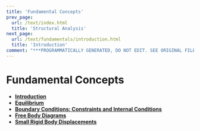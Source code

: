 ```yaml
---
title: 'Fundamental Concepts'
prev_page:
  url: /text/index.html
  title: 'Structural Analysis'
next_page:
  url: /text/fundamentals/introduction.html
  title: 'Introduction'
comment: "***PROGRAMMATICALLY GENERATED, DO NOT EDIT. SEE ORIGINAL FILES IN /content***"
---
```

# Fundamental Concepts

* **[Introduction](introduction)**
* **[Equilibrium](equilibrium)**
* **[Boundary Conditions: Constraints and Internal Conditions](boundary-conditions)**
* **[Free Body Diagrams](free-body-diagrams)**
* **[Small Rigid Body Displacements](small-rigid-body-displacements)**
